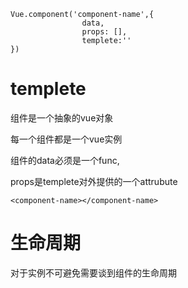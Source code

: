 ```vue
Vue.component('component-name',{
				data,
				props: [],
				templete:''
})
```

# templete

组件是一个抽象的vue对象

每一个组件都是一个vue实例

组件的data必须是一个func,

props是templete对外提供的一个attrubute

```vue
<component-name></component-name>
```



# 生命周期

对于实例不可避免需要谈到组件的生命周期

